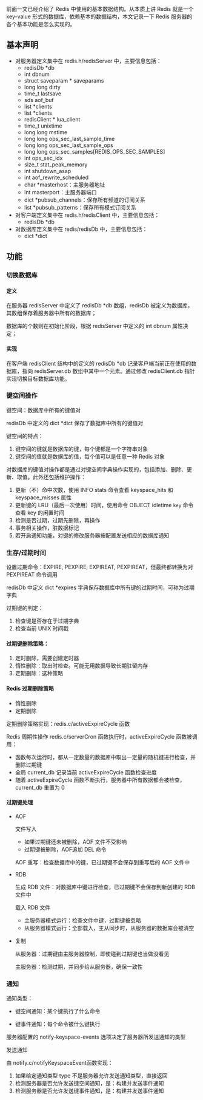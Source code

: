 前面一文已经介绍了 Redis 中使用的基本数据结构。从本质上讲 Redis 就是一个 key-value 形式的数据库，依赖基本的数据结构，本文记录一下 Redis 服务器的各个基本功能是怎么实现的。

## 基本声明

- 对服务器定义集中在 redis.h/redisServer 中，主要信息包括：
  - redisDb  *db
  - int dbnum
  - struct saveparam * saveparams
  - long long dirty
  - time_t lastsave
  - sds aof_buf
  - list *clients
  - list *clients
  - redisClient * lua_client
  - time_t unixtime
  - long long mstime
  - long long ops_sec_last_sample_time
  - long long ops_sec_last_sample_ops
  - long long ops_sec_samples[REDIS_OPS_SEC_SAMPLES]
  - int ops_sec_idx
  - size_t stat_peak_memory
  - int shutdown_asap
  - int aof_rewrite_scheduled
  - char *masterhost：主服务器地址
  - int masterport：主服务器端口
  - dict *pubsub_channels：保存所有频道的订阅关系
  - list *pubsub_patterns：保存所有模式订阅关系
- 对客户端定义集中在 redis.h/redisClient 中，主要信息包括：
  - redisDb *db
- 对数据库定义集中在  redis/redisDb  中，主要信息包括：
  - dict *dict

## 功能

### 切换数据库

#### 定义

在服务器 redisServer 中定义了 redisDb  *db 数组，redisDb 被定义为数据库，其数组保存着服务器中所有的数据库；

数据库的个数则在初始化阶段，根据 redisServer 中定义的 int dbnum 属性决定；

#### 实现

在客户端 redisClient 结构中的定义的 redisDb *db 记录客户端当前正在使用的数据库，指向 redisServer.db 数组中其中一个元素。通过修改 redisClient.db 指针实现切换目标数据库功能。

### 键空间操作

键空间：数据库中所有的键值对

redisDb 中定义的 dict *dict 保存了数据库中所有的键值对

键空间的特点：

1. 键空间的键就是数据库的键，每个键都是一个字符串对象
2. 键空间的值就是数据库的值，每个值可以是任意一种 Redis 对象

对数据库的键值对操作都是通过对键空间字典操作实现的，包括添加、删除、更新、取值。此外还包括维护操作：

1. 更新（不）命中次数，使用 INFO stats 命令查看 keyspace_hits 和 keyspace_misses 属性
2. 更新键的 LRU（最后一次使用）时间，使用命令 OBJECT idletime `key` 命令查看 key 的闲置时间
3. 检测是否过期，过期先删除，再操作
4. 事务相关操作，脏数据标记
5. 若开启通知功能，对键的修改服务器按配置发送相应的数据库通知

### 生存/过期时间

设置过期命令：EXPIRE, PEXPIRE, EXPIREAT, PEXPIREAT，但最终都转换为对 PEXPIREAT 命令调用

redisDb 中定义 dict *expires 字典保存数据库中所有键的过期时间，可称为过期字典

过期键的判定：

1. 检查键是否存在于过期字典
2. 检查当前 UNIX 时间戳

#### 过期键删除策略：

1. 定时删除，需要创建定时器
2. 惰性删除：取出时检查。可能无用数据导致长期驻留内存
3. 定期删除：这种策略

#### Redis 过期删除策略

- 惰性删除
- 定期删除

定期删除策略实现：redis.c/activeExpireCycle 函数

Redis 周期性操作 redis.c/serverCron 函数执行时，activeExpireCycle 函数被调用：

- 函数每次运行时，都从一定数量的数据库中取出一定量的随机键进行检查，并删除过期键
- 全局 current_db 记录当前 activeExpireCycle 函数检查进度
- 随着 activeExpireCycle 函数不断执行，服务器中所有数据都会被检查， current_db 重置为 0

#### 过期键处理

- AOF

  文件写入

  - 如果过期键还未被删除，AOF 文件不受影响
  - 过期键被删除，AOF追加 DEL 命令

  AOF 重写：检查数据库中的键，已过期键不会保存到重写后的 AOF 文件中


- RDB

  生成 RDB 文件：对数据库中键进行检查，已过期键不会保存到新创建的 RDB 文件中

  载入 RDB 文件

  - 主服务器模式运行：检查文件中键，过期键被忽略
  - 从服务器模式运行：全部载入，主从同步时，从服务器的数据库会被清空

- 复制

  从服务器：过期键由主服务器控制，即使碰到过期键也当做没看见

  主服务器：检测过期，并同步给从服务器，确保一致性


### 通知

通知类型：

- 键空间通知：某个键执行了什么命令

- 键事件通知：每个命令被什么键执行

服务器配置的 notify-keyspace-events 选项决定了服务器所发送通知的类型

发送通知

由 notify.c/notifyKeyspaceEvent函数实现：

1. 如果给定通知类型 type 不是服务器允许发送通知类型，直接返回
2. 检测服务器是否允许发送键空间通知，是：构建并发送事件通知
3. 检测服务器是否允许发送键事件通知，是：构建并发送事件通知
